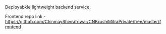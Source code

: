 Deployabkle lightweight backend service

Frontend repo link - https://github.com/ChinmayShivratriwar/CNKrushiMitraPrivate/tree/master/frontend

